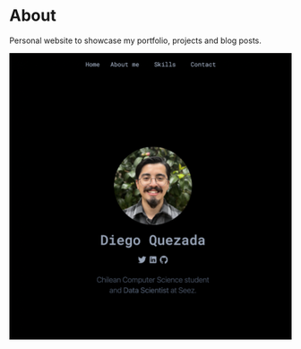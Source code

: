 # About

Personal website to showcase my portfolio, projects and blog posts.

![alt text](static/images/home.png)